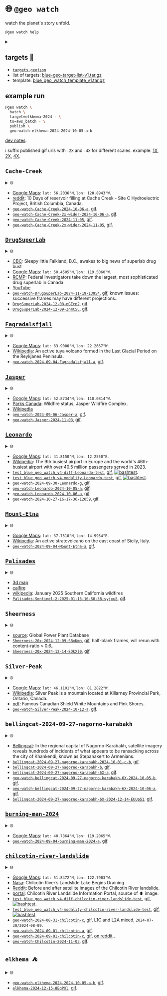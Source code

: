 # 🌐 `@geo watch`

watch the planet's story unfold.


```bash
@geo watch help
```
<details>
<summary></summary>

```bash
@geo \
	watch \
	[batch,dryrun,name=<job-name>] \
	[<query-object-name> | target=<target>] \
	[algo=<algo>,<algo-options>] \
	[~submit | dryrun,to=<runner>] \
	[dryrun,<map-options>] \
	[content=<0.5>,dryrun,~gif,publish,<reduce-options>] \
	[-|<object-name>]
 . watch target -> <object-name>.
   algo: diff | modality
   <algo-options>:
      diff: modality=<modality>,range=<100.0>
      modality: modality=<modality>
   modality: rgb[@<keyword>]
   runner: aws_batch | generic | local
   target: Altadena | Altadena-100 | Altadena-test | Borger | Borger-250 | Borger-test | Brown-Mountain-Truck-Trail | Brown-Mountain-Truck-Trail-all | Brown-Mountain-Truck-Trail-test | Cache-Creek | Cache-Creek-2x-wider | Cache-Creek-test | DrugSuperLab | DrugSuperLab-200 | DrugSuperLab-test | Fagradalsfjall | Hurricane-Idalia-2023 | Jasper | LA | LA-250 | LA-test | Leonardo | Leonardo-test | Leonardo-test-focus | Mount-Etna | Noto | Noto-250 | Noto-test | Palisades-Maxar | Palisades-Maxar-100 | Palisades-Maxar-test | Palisades-Sentinel-2 | Palisades-Sentinel-2-test | Sheerness | Sheerness-10x | Sheerness-20x | Sheerness-test | Silver-Peak | Silver-Peak-test | bellingcat-2024-09-27-nagorno-karabakh | bellingcat-2024-09-27-nagorno-karabakh-2X | bellingcat-2024-09-27-nagorno-karabakh-6X | bellingcat-2024-09-27-nagorno-karabakh-6X-test | bellingcat-2024-09-27-nagorno-karabakh-test | burning-man-2024 | chilcotin-river-landslide | chilcotin-river-landslide-test | elkhema | elkhema-2024
@geo \
	watch \
	batch,dryrun,name=<job-name> \
	[<query-object-name> | target=<target>] \
	[algo=<algo>,<algo-options>] \
	[~submit | dryrun,to=<runner>] \
	[dryrun,<map-options>] \
	[content=<0.5>,dryrun,~gif,publish,<reduce-options>] \
	[-|<object-name>]
 . watch target -aws-batch-> <object-name>.
   algo: diff | modality
   <algo-options>:
      diff: modality=<modality>,range=<100.0>
      modality: modality=<modality>
   modality: rgb[@<keyword>]
   runner: aws_batch | generic | local
   target: Altadena | Altadena-100 | Altadena-test | Borger | Borger-250 | Borger-test | Brown-Mountain-Truck-Trail | Brown-Mountain-Truck-Trail-all | Brown-Mountain-Truck-Trail-test | Cache-Creek | Cache-Creek-2x-wider | Cache-Creek-test | DrugSuperLab | DrugSuperLab-200 | DrugSuperLab-test | Fagradalsfjall | Hurricane-Idalia-2023 | Jasper | LA | LA-250 | LA-test | Leonardo | Leonardo-test | Leonardo-test-focus | Mount-Etna | Noto | Noto-250 | Noto-test | Palisades-Maxar | Palisades-Maxar-100 | Palisades-Maxar-test | Palisades-Sentinel-2 | Palisades-Sentinel-2-test | Sheerness | Sheerness-10x | Sheerness-20x | Sheerness-test | Silver-Peak | Silver-Peak-test | bellingcat-2024-09-27-nagorno-karabakh | bellingcat-2024-09-27-nagorno-karabakh-2X | bellingcat-2024-09-27-nagorno-karabakh-6X | bellingcat-2024-09-27-nagorno-karabakh-6X-test | bellingcat-2024-09-27-nagorno-karabakh-test | burning-man-2024 | chilcotin-river-landslide | chilcotin-river-landslide-test | elkhema | elkhema-2024
@geo \
	watch \
	map \
	[algo=<algo>,dryrun,~download,modality=<modality>,offset=<offset>,suffix=<suffix>,~upload] \
	[.|<query-object-name>]
 . @geo watch map <query-object-name> @ <offset> -> /<suffix>.
@geo \
	watch \
	query \
	[dryrun,target=<target>,~upload] \
	[.|<object-name>]
 . query target -> <object-name>.
@geo \
	watch \
	reduce \
	[algo=<algo>dryrun,~download,publish,suffix=<suffix>,~upload] \
	[..|<query-object-name>] \
	[.|<object-name>]
 . @geo watch reduce <query-object-name>/<suffix> -> <object-name>.
@targets cat \
	<target-name>
 . cat <target-name>.
@targets cp|copy \
	[-] \
	[..|<object-name-1>] \
	[.|<object-name-2>]
 . copy <object-name-1>/target -> <object-name-2>.
@targets download \
	[open,QGIS]
 . download watch targets.
   object: $BLUE_GEO_WATCH_TARGET_LIST
@targets edit
 . edit watch targets.
   /Users/kamangir/storage/abcli/blue-geo-target-list-v1/metadata.yaml
   object: $BLUE_GEO_WATCH_TARGET_LIST
@targets get \
	[--delim space] \
	[--including_versions 0] \
	[--target_name <target>] \
	[--what <catalog|collection|exists|one_liner|query_args>]
 . get <target> info.
@targets list \
	[--catalog <catalog>] \
	[--collection <collection>] \
	[--count <count>] \
	[--delim <space>] \
	[--including_versions 0]
 . list targets.
@targets open \
	[~QGIS,template]
 . open targets.
@targets publish \
	[template]
 . publish watch targets.
@targets save \
	[target=all|<target-name>] \
	[.|<object-name>]
 . save target(s) -> <object-name>.
   template: $BLUE_GEO_QGIS_TEMPLATE_WATCH
@targets test
 . test watch targets.
@targets update_template \
	[~download,target=all|<target-name>,~upload]
 . update target template.
@targets upload
 . upload watch targets.
   object: $BLUE_GEO_WATCH_TARGET_LIST
```

</details>



## targets 🎯

- [`targets.geojson`](./targets.geojson)
- list of targets: [blue-geo-target-list-v1.tar.gz](https://kamangir-public.s3.ca-central-1.amazonaws.com/blue-geo-target-list-v1.tar.gz)
- template: [blue_geo_watch_template_v1.tar.gz](https://kamangir-public.s3.ca-central-1.amazonaws.com/blue_geo_watch_template_v1.tar.gz)

## example run

```bash
@geo watch \
  batch \
  target=elkhema-2024 - \
  to=aws_batch - \
  publish \
  geo-watch-elkhema-2024-2024-10-05-a-b
```

[dev notes](https://arash-kamangir.medium.com/%EF%B8%8F-conversations-with-ai-252-2118326b1de2).

ℹ️ suffix published gif urls with `-2X` and `-4X` for different scales. example: [1X](https://kamangir-public.s3.ca-central-1.amazonaws.com/geo-watch-bellingcat-2024-09-27-nagorno-karabakh-6X-2024-10-05-b/geo-watch-bellingcat-2024-09-27-nagorno-karabakh-6X-2024-10-05-b.gif), [2X](https://kamangir-public.s3.ca-central-1.amazonaws.com/geo-watch-bellingcat-2024-09-27-nagorno-karabakh-6X-2024-10-05-b/geo-watch-bellingcat-2024-09-27-nagorno-karabakh-6X-2024-10-05-b-2X.gif), [4X](https://kamangir-public.s3.ca-central-1.amazonaws.com/geo-watch-bellingcat-2024-09-27-nagorno-karabakh-6X-2024-10-05-b/geo-watch-bellingcat-2024-09-27-nagorno-karabakh-6X-2024-10-05-b-4X.gif).

## `Cache-Creek`

<details>
<summary>🌐</summary>

[![image](https://kamangir-public.s3.ca-central-1.amazonaws.com/geo-watch-Cache-Creek-2x-wider-2024-11-05/geo-watch-Cache-Creek-2x-wider-2024-11-05-4X.gif?raw=true&random=gj266escr6dz6p4o)](https://kamangir-public.s3.ca-central-1.amazonaws.com/geo-watch-Cache-Creek-2x-wider-2024-11-05/geo-watch-Cache-Creek-2x-wider-2024-11-05.gif)

</details>

 - [Google Maps](https://maps.app.goo.gl/kHypmxiEeqdVrBi77): `lat: 56.2036"N`, `lon: 120.8943"W`.
 - [reddit](https://www.reddit.com/r/britishcolumbia/comments/1fho5vq/10_days_of_reservoir_filling_at_cache_creek_site/): 10 Days of reservoir filling at Cache Creek - Site C Hydroelectric Project, British Columbia, Canada.
- [`geo-watch-Cache-Creek-2024-10-06-a`](https://kamangir-public.s3.ca-central-1.amazonaws.com/geo-watch-Cache-Creek-2024-10-06-a.tar.gz), [gif](https://kamangir-public.s3.ca-central-1.amazonaws.com/geo-watch-Cache-Creek-2024-10-06-a/geo-watch-Cache-Creek-2024-10-06-a.gif).
- [`geo-watch-Cache-Creek-2x-wider-2024-10-06-a`](https://kamangir-public.s3.ca-central-1.amazonaws.com/geo-watch-Cache-Creek-2x-wider-2024-10-06-a.tar.gz), [gif](https://kamangir-public.s3.ca-central-1.amazonaws.com/geo-watch-Cache-Creek-2x-wider-2024-10-06-a/geo-watch-Cache-Creek-2x-wider-2024-10-06-a.gif).
- [`geo-watch-Cache-Creek-2024-11-05`](https://kamangir-public.s3.ca-central-1.amazonaws.com/geo-watch-Cache-Creek-2024-11-05.tar.gz), [gif](https://kamangir-public.s3.ca-central-1.amazonaws.com/geo-watch-Cache-Creek-2024-11-05/geo-watch-Cache-Creek-2024-11-05.gif).
- [`geo-watch-Cache-Creek-2x-wider-2024-11-05`](https://kamangir-public.s3.ca-central-1.amazonaws.com/geo-watch-Cache-Creek-2x-wider-2024-11-05.tar.gz), [gif](https://kamangir-public.s3.ca-central-1.amazonaws.com/geo-watch-Cache-Creek-2x-wider-2024-11-05/geo-watch-Cache-Creek-2x-wider-2024-11-05.gif).

## [`DrugSuperLab`](./targets/md/DrugSuperLab.md)

<details>
<summary>🌐</summary>

[![image](https://kamangir-public.s3.ca-central-1.amazonaws.com/DrugSuperLab-2024-12-09-ZnmC5L/DrugSuperLab-2024-12-09-ZnmC5L-4X.gif?raw=true&random=no67n96wju6sjgty)](https://kamangir-public.s3.ca-central-1.amazonaws.com/DrugSuperLab-2024-12-09-ZnmC5L/DrugSuperLab-2024-12-09-ZnmC5L.gif)

</details>

 - [CBC](https://www.cbc.ca/news/canada/british-columbia/drug-superlab-rcmp-bust-falkland-1.7371488): Sleepy little Falkland, B.C., awakes to big news of superlab drug bust
 - [Google Maps](https://maps.app.goo.gl/errDohJAuedpNibs7): `lat: 50.4505"N`, `lon: 119.5060"W`.
 - [RCMP](https://bc-cb.rcmp-grc.gc.ca/ViewPage.action?siteNodeId=2087&languageId=1&contentId=85957): Federal Investigators take down the largest, most sophisticated drug superlab in Canada
 - [YouTube](https://youtu.be/t-POttDl8UQ?t=1876)
- [`geo-watch-DrugSuperLab-2024-11-19-13954`](https://kamangir-public.s3.ca-central-1.amazonaws.com/geo-watch-DrugSuperLab-2024-11-19-13954.tar.gz), [gif](https://kamangir-public.s3.ca-central-1.amazonaws.com/geo-watch-DrugSuperLab-2024-11-19-13954/geo-watch-DrugSuperLab-2024-11-19-13954.gif), known issues: successive frames may have different projections..
- [`DrugSuperLab-2024-12-08-pGErp2`](https://kamangir-public.s3.ca-central-1.amazonaws.com/DrugSuperLab-2024-12-08-pGErp2.tar.gz), [gif](https://kamangir-public.s3.ca-central-1.amazonaws.com/DrugSuperLab-2024-12-08-pGErp2/DrugSuperLab-2024-12-08-pGErp2.gif).
- [`DrugSuperLab-2024-12-09-ZnmC5L`](https://kamangir-public.s3.ca-central-1.amazonaws.com/DrugSuperLab-2024-12-09-ZnmC5L.tar.gz), [gif](https://kamangir-public.s3.ca-central-1.amazonaws.com/DrugSuperLab-2024-12-09-ZnmC5L/DrugSuperLab-2024-12-09-ZnmC5L.gif).

## [`Fagradalsfjall`](./targets/md/Fagradalsfjall.md)

<details>
<summary>🌐</summary>

[![image](https://kamangir-public.s3.ca-central-1.amazonaws.com/geo-watch-2024-09-04-Fagradalsfjall-a/geo-watch-2024-09-04-Fagradalsfjall-a-2X.gif?raw=true&random=c43rszeafnqyhbf6)](https://kamangir-public.s3.ca-central-1.amazonaws.com/geo-watch-2024-09-04-Fagradalsfjall-a/geo-watch-2024-09-04-Fagradalsfjall-a.gif)

</details>

 - [Google Maps](https://maps.app.goo.gl/zkdc2DNLahc598k48): `lat: 63.9000"N`, `lon: 22.2667"W`.
 - [Wikipedia](https://en.wikipedia.org/wiki/Fagradalsfjall): An active tuya volcano formed in the Last Glacial Period on the Reykjanes Peninsula.
- [`geo-watch-2024-09-04-Fagradalsfjall-a`](https://kamangir-public.s3.ca-central-1.amazonaws.com/geo-watch-2024-09-04-Fagradalsfjall-a.tar.gz), [gif](https://kamangir-public.s3.ca-central-1.amazonaws.com/geo-watch-2024-09-04-Fagradalsfjall-a/geo-watch-2024-09-04-Fagradalsfjall-a.gif).

## [`Jasper`](./targets/md/Jasper.md)

<details>
<summary>🌐</summary>

[![image](https://kamangir-public.s3.ca-central-1.amazonaws.com/geo-watch-Jasper-2024-11-03/geo-watch-Jasper-2024-11-03-2X.gif?raw=true&random=b5n00qq7ua5vu143)](https://kamangir-public.s3.ca-central-1.amazonaws.com/geo-watch-Jasper-2024-11-03/geo-watch-Jasper-2024-11-03.gif)

</details>

 - [Google Maps](https://maps.app.goo.gl/o5tGW4tH5S6j4vso9): `lat: 52.8734"N`, `lon: 118.0814"W`.
 - [Parks Canada](https://parks.canada.ca/pn-np/ab/jasper/visit/feu-alert-fire/feudeforet-wildfire): Wildfire status, Jasper Wildfire Complex.
 - [Wikipedia](https://en.wikipedia.org/wiki/2024_Jasper_wildfire)
- [`geo-watch-2024-09-06-Jasper-a`](https://kamangir-public.s3.ca-central-1.amazonaws.com/geo-watch-2024-09-06-Jasper-a.tar.gz), [gif](https://kamangir-public.s3.ca-central-1.amazonaws.com/geo-watch-2024-09-06-Jasper-a/geo-watch-2024-09-06-Jasper-a.gif).
- [`geo-watch-Jasper-2024-11-03`](https://kamangir-public.s3.ca-central-1.amazonaws.com/geo-watch-Jasper-2024-11-03.tar.gz), [gif](https://kamangir-public.s3.ca-central-1.amazonaws.com/geo-watch-Jasper-2024-11-03/geo-watch-Jasper-2024-11-03.gif).

## [`Leonardo`](./targets/md/Leonardo.md)

<details>
<summary>🌐</summary>

[![image](https://kamangir-public.s3.ca-central-1.amazonaws.com/geo-watch-2024-10-27-16-17-36-12059/geo-watch-2024-10-27-16-17-36-12059-4X.gif?raw=true&random=va34zaijs27o1lsu)](https://kamangir-public.s3.ca-central-1.amazonaws.com/geo-watch-2024-10-27-16-17-36-12059/geo-watch-2024-10-27-16-17-36-12059.gif)

</details>

 - [Google Maps](https://maps.app.goo.gl/Zpnj53kVcQQ4fNA17): `lat: 41.8150"N`, `lon: 12.2550"E`.
 - [Wikipedia](https://en.wikipedia.org/wiki/Rome_Fiumicino_Airport): The 9th busiest airport in Europe and the world's 46th-busiest airport with over 40.5 million passengers served in 2023.
- [`test_blue_geo_watch_v4-diff-Leonardo-test`](https://kamangir-public.s3.ca-central-1.amazonaws.com/test_blue_geo_watch_v4-diff-Leonardo-test.tar.gz), [gif](https://kamangir-public.s3.ca-central-1.amazonaws.com/test_blue_geo_watch_v4-diff-Leonardo-test/test_blue_geo_watch_v4-diff-Leonardo-test.gif), [![bashtest](https://github.com/kamangir/blue-geo/actions/workflows/bashtest.yml/badge.svg)](https://github.com/kamangir/blue-geo/actions/workflows/bashtest.yml).
- [`test_blue_geo_watch_v4-modality-Leonardo-test`](https://kamangir-public.s3.ca-central-1.amazonaws.com/test_blue_geo_watch_v4-modality-Leonardo-test.tar.gz), [gif](https://kamangir-public.s3.ca-central-1.amazonaws.com/test_blue_geo_watch_v4-modality-Leonardo-test/test_blue_geo_watch_v4-modality-Leonardo-test.gif), [![bashtest](https://github.com/kamangir/blue-geo/actions/workflows/bashtest.yml/badge.svg)](https://github.com/kamangir/blue-geo/actions/workflows/bashtest.yml).
- [`geo-watch-2024-09-30-Leonardo-g`](https://kamangir-public.s3.ca-central-1.amazonaws.com/geo-watch-2024-09-30-Leonardo-g.tar.gz), [gif](https://kamangir-public.s3.ca-central-1.amazonaws.com/geo-watch-2024-09-30-Leonardo-g/geo-watch-2024-09-30-Leonardo-g.gif).
- [`geo-watch-Leonardo-2024-10-05-a`](https://kamangir-public.s3.ca-central-1.amazonaws.com/geo-watch-Leonardo-2024-10-05-a.tar.gz), [gif](https://kamangir-public.s3.ca-central-1.amazonaws.com/geo-watch-Leonardo-2024-10-05-a/geo-watch-Leonardo-2024-10-05-a.gif).
- [`geo-watch-Leonardo-2024-10-06-a`](https://kamangir-public.s3.ca-central-1.amazonaws.com/geo-watch-Leonardo-2024-10-06-a.tar.gz), [gif](https://kamangir-public.s3.ca-central-1.amazonaws.com/geo-watch-Leonardo-2024-10-06-a/geo-watch-Leonardo-2024-10-06-a.gif).
- [`geo-watch-2024-10-27-16-17-36-12059`](https://kamangir-public.s3.ca-central-1.amazonaws.com/geo-watch-2024-10-27-16-17-36-12059.tar.gz), [gif](https://kamangir-public.s3.ca-central-1.amazonaws.com/geo-watch-2024-10-27-16-17-36-12059/geo-watch-2024-10-27-16-17-36-12059.gif).

## [`Mount-Etna`](./targets/md/Mount-Etna.md)

<details>
<summary>🌐</summary>

[![image](https://kamangir-public.s3.ca-central-1.amazonaws.com/geo-watch-2024-09-04-Mount-Etna-a/geo-watch-2024-09-04-Mount-Etna-a-2X.gif?raw=true&random=nu65nfbp1vker2he)](https://kamangir-public.s3.ca-central-1.amazonaws.com/geo-watch-2024-09-04-Mount-Etna-a/geo-watch-2024-09-04-Mount-Etna-a.gif)

</details>

 - [Google Maps](https://maps.app.goo.gl/vcCRk16tHBPxB3a47): `lat: 37.7510"N`, `lon: 14.9934"E`.
 - [Wikipedia](https://en.wikipedia.org/wiki/Mount_Etna): An active stratovolcano on the east coast of Sicily, Italy.
- [`geo-watch-2024-09-04-Mount-Etna-a`](https://kamangir-public.s3.ca-central-1.amazonaws.com/geo-watch-2024-09-04-Mount-Etna-a.tar.gz), [gif](https://kamangir-public.s3.ca-central-1.amazonaws.com/geo-watch-2024-09-04-Mount-Etna-a/geo-watch-2024-09-04-Mount-Etna-a.gif).

## [`Palisades`](./targets/md/Palisades.md)

<details>
<summary>🌐</summary>

[![image](https://kamangir-public.s3.ca-central-1.amazonaws.com/Palisades-Sentinel-2-2025-01-15-16-50-38-vyjxu8/Palisades-Sentinel-2-2025-01-15-16-50-38-vyjxu8-2X.gif?raw=true&random=0b4hwtla1mfs5kzh)](https://kamangir-public.s3.ca-central-1.amazonaws.com/Palisades-Sentinel-2-2025-01-15-16-50-38-vyjxu8/Palisades-Sentinel-2-2025-01-15-16-50-38-vyjxu8.gif)

</details>

 - [3d map](https://calfire-forestry.maps.arcgis.com/home/webscene/viewer.html?webscene=0a7381c8b46b4e26a057383424f32c06)
 - [calfire](https://www.fire.ca.gov/incidents/2025/1/7/palisades-fire)
 - [wikipedia](https://en.wikipedia.org/wiki/January_2025_Southern_California_wildfires): January 2025 Southern California wildfires
- [`Palisades-Sentinel-2-2025-01-15-16-50-38-vyjxu8`](https://kamangir-public.s3.ca-central-1.amazonaws.com/Palisades-Sentinel-2-2025-01-15-16-50-38-vyjxu8.tar.gz), [gif](https://kamangir-public.s3.ca-central-1.amazonaws.com/Palisades-Sentinel-2-2025-01-15-16-50-38-vyjxu8/Palisades-Sentinel-2-2025-01-15-16-50-38-vyjxu8.gif).

## `Sheerness`

<details>
<summary>🌐</summary>

[![image](https://kamangir-public.s3.ca-central-1.amazonaws.com/Sheerness-20x-2024-12-14-EDkXl0/Sheerness-20x-2024-12-14-EDkXl0-4X.gif?raw=true&random=j4c90xrppwbtdktx)](https://kamangir-public.s3.ca-central-1.amazonaws.com/Sheerness-20x-2024-12-14-EDkXl0/Sheerness-20x-2024-12-14-EDkXl0.gif)

</details>

 - [source](https://datasets.wri.org/datasets/global-power-plant-database): Global Power Plant Database
- [`Sheerness-20x-2024-12-09-S8xKmn`](https://kamangir-public.s3.ca-central-1.amazonaws.com/Sheerness-20x-2024-12-09-S8xKmn.tar.gz), [gif](https://kamangir-public.s3.ca-central-1.amazonaws.com/Sheerness-20x-2024-12-09-S8xKmn/Sheerness-20x-2024-12-09-S8xKmn.gif), half-blank frames, will rerun with content-ratio > 0.6..
- [`Sheerness-20x-2024-12-14-EDkXl0`](https://kamangir-public.s3.ca-central-1.amazonaws.com/Sheerness-20x-2024-12-14-EDkXl0.tar.gz), [gif](https://kamangir-public.s3.ca-central-1.amazonaws.com/Sheerness-20x-2024-12-14-EDkXl0/Sheerness-20x-2024-12-14-EDkXl0.gif).

## `Silver-Peak`

<details>
<summary>🌐</summary>

[![image](https://kamangir-public.s3.ca-central-1.amazonaws.com/geo-watch-Silver-Peak-2024-10-12-a/geo-watch-Silver-Peak-2024-10-12-a-4X.gif?raw=true&random=hsofedw3gp09w5a8)](https://kamangir-public.s3.ca-central-1.amazonaws.com/geo-watch-Silver-Peak-2024-10-12-a/geo-watch-Silver-Peak-2024-10-12-a.gif)

</details>

 - [Google Maps](https://maps.app.goo.gl/SxT1z4LgLUTSVNp89): `lat: 46.1101"N`, `lon: 81.2822"W`.
 - [Wikipedia](https://en.wikipedia.org/wiki/Silver_Peak_(Ontario)): Silver Peak is a mountain located at Killarney Provincial Park, Ontario, Canada.
 - [pdf](https://files.ontario.ca/ndmnrf-geotours-1/ndmnrf-geotours-killarney-en-2021-12-13.pdf): Famous Canadian Shield White Mountains and Pink Shores.
- [`geo-watch-Silver-Peak-2024-10-12-a`](https://kamangir-public.s3.ca-central-1.amazonaws.com/geo-watch-Silver-Peak-2024-10-12-a.tar.gz), [gif](https://kamangir-public.s3.ca-central-1.amazonaws.com/geo-watch-Silver-Peak-2024-10-12-a/geo-watch-Silver-Peak-2024-10-12-a.gif).

## `bellingcat-2024-09-27-nagorno-karabakh`

<details>
<summary>🌐</summary>

[![image](https://kamangir-public.s3.ca-central-1.amazonaws.com/bellingcat-2024-09-27-nagorno-karabakh-6X-2024-12-14-EUUpS1/bellingcat-2024-09-27-nagorno-karabakh-6X-2024-12-14-EUUpS1-4X.gif?raw=true&random=nkfiz1foq7ydzkh7)](https://kamangir-public.s3.ca-central-1.amazonaws.com/bellingcat-2024-09-27-nagorno-karabakh-6X-2024-12-14-EUUpS1/bellingcat-2024-09-27-nagorno-karabakh-6X-2024-12-14-EUUpS1.gif)

</details>

 - [Bellingcat](https://www.bellingcat.com/news/mena/2024/09/27/nagorno-karabakh-satellite-imagery-shows-city-wide-ransacking/): In the regional capital of Nagorno-Karabakh, satellite imagery reveals hundreds of incidents of what appears to be ransacking across the city of Khankendi, known as Stepanakert to Armenians.
- [`bellingcat-2024-09-27-nagorno-karabakh-2024-10-01-c-b`](https://kamangir-public.s3.ca-central-1.amazonaws.com/bellingcat-2024-09-27-nagorno-karabakh-2024-10-01-c-b.tar.gz), [gif](https://kamangir-public.s3.ca-central-1.amazonaws.com/bellingcat-2024-09-27-nagorno-karabakh-2024-10-01-c-b/bellingcat-2024-09-27-nagorno-karabakh-2024-10-01-c-b.gif).
- [`bellingcat-2024-09-27-nagorno-karabakh-b`](https://kamangir-public.s3.ca-central-1.amazonaws.com/bellingcat-2024-09-27-nagorno-karabakh-b.tar.gz), [gif](https://kamangir-public.s3.ca-central-1.amazonaws.com/bellingcat-2024-09-27-nagorno-karabakh-b/bellingcat-2024-09-27-nagorno-karabakh-b.gif).
- [`bellingcat-2024-09-27-nagorno-karabakh-6X-a`](https://kamangir-public.s3.ca-central-1.amazonaws.com/bellingcat-2024-09-27-nagorno-karabakh-6X-a.tar.gz), [gif](https://kamangir-public.s3.ca-central-1.amazonaws.com/bellingcat-2024-09-27-nagorno-karabakh-6X-a/bellingcat-2024-09-27-nagorno-karabakh-6X-a.gif).
- [`geo-watch-bellingcat-2024-09-27-nagorno-karabakh-6X-2024-10-05-b`](https://kamangir-public.s3.ca-central-1.amazonaws.com/geo-watch-bellingcat-2024-09-27-nagorno-karabakh-6X-2024-10-05-b.tar.gz), [gif](https://kamangir-public.s3.ca-central-1.amazonaws.com/geo-watch-bellingcat-2024-09-27-nagorno-karabakh-6X-2024-10-05-b/geo-watch-bellingcat-2024-09-27-nagorno-karabakh-6X-2024-10-05-b.gif).
- [`geo-watch-bellingcat-2024-09-27-nagorno-karabakh-6X-2024-10-06-a`](https://kamangir-public.s3.ca-central-1.amazonaws.com/geo-watch-bellingcat-2024-09-27-nagorno-karabakh-6X-2024-10-06-a.tar.gz), [gif](https://kamangir-public.s3.ca-central-1.amazonaws.com/geo-watch-bellingcat-2024-09-27-nagorno-karabakh-6X-2024-10-06-a/geo-watch-bellingcat-2024-09-27-nagorno-karabakh-6X-2024-10-06-a.gif).
- [`bellingcat-2024-09-27-nagorno-karabakh-6X-2024-12-14-EUUpS1`](https://kamangir-public.s3.ca-central-1.amazonaws.com/bellingcat-2024-09-27-nagorno-karabakh-6X-2024-12-14-EUUpS1.tar.gz), [gif](https://kamangir-public.s3.ca-central-1.amazonaws.com/bellingcat-2024-09-27-nagorno-karabakh-6X-2024-12-14-EUUpS1/bellingcat-2024-09-27-nagorno-karabakh-6X-2024-12-14-EUUpS1.gif).

## [`burning-man-2024`](./targets/md/burning-man-2024.md)

<details>
<summary>🌐</summary>

[![image](https://kamangir-public.s3.ca-central-1.amazonaws.com/geo-watch-2024-09-04-burning-man-2024-a/geo-watch-2024-09-04-burning-man-2024-a-2X.gif?raw=true&random=qvh7u9v5hge5hvez)](https://kamangir-public.s3.ca-central-1.amazonaws.com/geo-watch-2024-09-04-burning-man-2024-a/geo-watch-2024-09-04-burning-man-2024-a.gif)

</details>

 - [Google Maps](https://maps.app.goo.gl/e58UsDThr8ryqCRa8): `lat: 40.7864"N`, `lon: 119.2065"W`.
- [`geo-watch-2024-09-04-burning-man-2024-a`](https://kamangir-public.s3.ca-central-1.amazonaws.com/geo-watch-2024-09-04-burning-man-2024-a.tar.gz), [gif](https://kamangir-public.s3.ca-central-1.amazonaws.com/geo-watch-2024-09-04-burning-man-2024-a/geo-watch-2024-09-04-burning-man-2024-a.gif).

## [`chilcotin-river-landslide`](./targets/md/chilcotin-river-landslide.md)

<details>
<summary>🌐</summary>

[![image](https://kamangir-public.s3.ca-central-1.amazonaws.com/geo-watch-Chilcotin-2024-11-03/geo-watch-Chilcotin-2024-11-03-4X.gif?raw=true&random=pg8m26dunx305t0t)](https://kamangir-public.s3.ca-central-1.amazonaws.com/geo-watch-Chilcotin-2024-11-03/geo-watch-Chilcotin-2024-11-03.gif)

</details>

 - [Google Maps](https://maps.app.goo.gl/WHTNCDsFNoZAAnzX8): `lat: 51.8472"N`, `lon: 122.7903"W`.
 - [Nasa](https://www.bluemarble.nasa.gov/images/153195/chilcotin-rivers-landslide-lake-begins-draining): Chilcotin River’s Landslide Lake Begins Draining.
 - [Reddit](https://www.reddit.com/r/britishcolumbia/comments/1eh9eql/before_and_after_satellite_images_of_the/): Before and after satellite images of the Chilcotin River landslide.
 - [portal](https://chilcotin-river-landslide-2024-bcgov03.hub.arcgis.com/): Chilcotin River Landslide Information Portal, source of ⬆️ image.
- [`test_blue_geo_watch_v4-diff-chilcotin-river-landslide-test`](https://kamangir-public.s3.ca-central-1.amazonaws.com/test_blue_geo_watch_v4-diff-chilcotin-river-landslide-test.tar.gz), [gif](https://kamangir-public.s3.ca-central-1.amazonaws.com/test_blue_geo_watch_v4-diff-chilcotin-river-landslide-test/test_blue_geo_watch_v4-diff-chilcotin-river-landslide-test.gif), [![bashtest](https://github.com/kamangir/blue-geo/actions/workflows/bashtest.yml/badge.svg)](https://github.com/kamangir/blue-geo/actions/workflows/bashtest.yml).
- [`test_blue_geo_watch_v4-modality-chilcotin-river-landslide-test`](https://kamangir-public.s3.ca-central-1.amazonaws.com/test_blue_geo_watch_v4-modality-chilcotin-river-landslide-test.tar.gz), [gif](https://kamangir-public.s3.ca-central-1.amazonaws.com/test_blue_geo_watch_v4-modality-chilcotin-river-landslide-test/test_blue_geo_watch_v4-modality-chilcotin-river-landslide-test.gif), [![bashtest](https://github.com/kamangir/blue-geo/actions/workflows/bashtest.yml/badge.svg)](https://github.com/kamangir/blue-geo/actions/workflows/bashtest.yml).
- [`geo-watch-2024-08-31-chilcotin-c`](https://kamangir-public.s3.ca-central-1.amazonaws.com/geo-watch-2024-08-31-chilcotin-c.tar.gz), [gif](https://kamangir-public.s3.ca-central-1.amazonaws.com/geo-watch-2024-08-31-chilcotin-c/geo-watch-2024-08-31-chilcotin-c.gif), L1C and L2A mixed, `2024-07-30/2024-08-09`.
- [`geo-watch-2024-09-01-chilcotin-a`](https://kamangir-public.s3.ca-central-1.amazonaws.com/geo-watch-2024-09-01-chilcotin-a.tar.gz), [gif](https://kamangir-public.s3.ca-central-1.amazonaws.com/geo-watch-2024-09-01-chilcotin-a/geo-watch-2024-09-01-chilcotin-a.gif).
- [`geo-watch-2024-09-01-chilcotin-c`](https://kamangir-public.s3.ca-central-1.amazonaws.com/geo-watch-2024-09-01-chilcotin-c.tar.gz), [gif](https://kamangir-public.s3.ca-central-1.amazonaws.com/geo-watch-2024-09-01-chilcotin-c/geo-watch-2024-09-01-chilcotin-c.gif), [on reddit](https://www.reddit.com/r/bash/comments/1f9cvyx/a_bash_python_tool_to_watch_a_target_in_satellite/)..
- [`geo-watch-Chilcotin-2024-11-03`](https://kamangir-public.s3.ca-central-1.amazonaws.com/geo-watch-Chilcotin-2024-11-03.tar.gz), [gif](https://kamangir-public.s3.ca-central-1.amazonaws.com/geo-watch-Chilcotin-2024-11-03/geo-watch-Chilcotin-2024-11-03.gif).

## `elkhema ⛺️`

<details>
<summary>🌐</summary>

[![image](https://kamangir-public.s3.ca-central-1.amazonaws.com/elkhema-2024-12-15-8EqPXl/elkhema-2024-12-15-8EqPXl-4X.gif?raw=true&random=l6wkzutqyjl1e2x7)](https://kamangir-public.s3.ca-central-1.amazonaws.com/elkhema-2024-12-15-8EqPXl/elkhema-2024-12-15-8EqPXl.gif)

</details>

- [`geo-watch-elkhema-2024-2024-10-05-a-b`](https://kamangir-public.s3.ca-central-1.amazonaws.com/geo-watch-elkhema-2024-2024-10-05-a-b.tar.gz), [gif](https://kamangir-public.s3.ca-central-1.amazonaws.com/geo-watch-elkhema-2024-2024-10-05-a-b/geo-watch-elkhema-2024-2024-10-05-a-b.gif).
- [`elkhema-2024-12-15-8EqPXl`](https://kamangir-public.s3.ca-central-1.amazonaws.com/elkhema-2024-12-15-8EqPXl.tar.gz), [gif](https://kamangir-public.s3.ca-central-1.amazonaws.com/elkhema-2024-12-15-8EqPXl/elkhema-2024-12-15-8EqPXl.gif).


